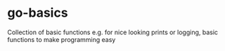 # go-basics
Collection of basic functions e.g. for nice looking prints or logging, basic functions to make programming easy
